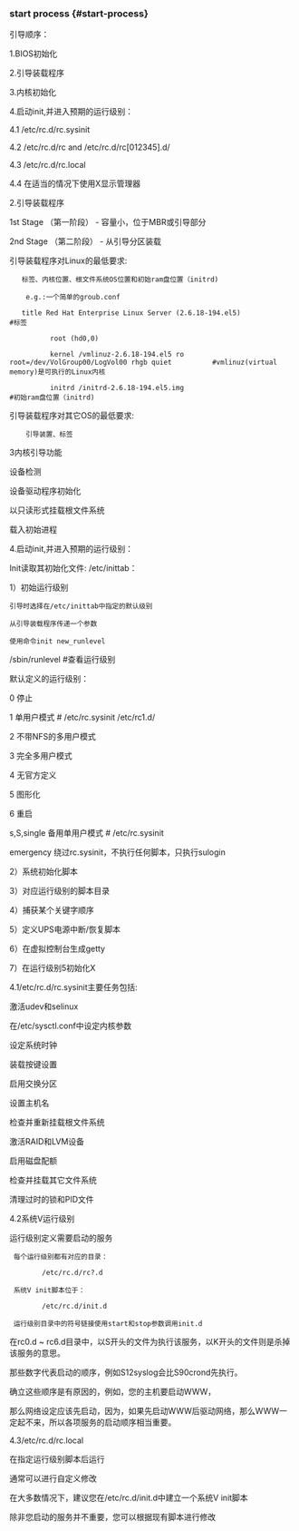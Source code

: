 ### start process {#start-process}

引导顺序：

1.BIOS初始化

2.引导装载程序

3.内核初始化

4.启动init,并进入预期的运行级别：

  4.1 /etc/rc.d/rc.sysinit

  4.2 /etc/rc.d/rc and /etc/rc.d/rc[012345].d/

  4.3 /etc/rc.d/rc.local

  4.4 在适当的情况下使用X显示管理器

2.引导装载程序

   1st Stage  （第一阶段） -    容量小，位于MBR或引导部分

   2nd Stage （第二阶段） -    从引导分区装载

引导装载程序对Linux的最低要求:

       标签、内核位置、根文件系统OS位置和初始ram盘位置（initrd)

        e.g.:一个简单的groub.conf

       title Red Hat Enterprise Linux Server (2.6.18-194.el5)                                                  #标签

              root (hd0,0)

              kernel /vmlinuz-2.6.18-194.el5 ro root=/dev/VolGroup00/LogVol00 rhgb quiet          #vmlinuz(virtual memory)是可执行的Linux内核

              initrd /initrd-2.6.18-194.el5.img                                                                           #初始ram盘位置（initrd)

引导装载程序对其它OS的最低要求:

        引导装置、标签

3内核引导功能

设备检测

设备驱动程序初始化

以只读形式挂载根文件系统

载入初始进程

4.启动init,并进入预期的运行级别：

Init读取其初始化文件: /etc/inittab：

1）初始运行级别

    引导时选择在/etc/inittab中指定的默认级别

    从引导装载程序传递一个参数

    使用命令init new_runlevel

/sbin/runlevel  #查看运行级别

默认定义的运行级别：

0               停止

1               单用户模式                   # /etc/rc.sysinit /etc/rc1.d/

2               不带NFS的多用户模式

3                完全多用户模式

4                无官方定义

5                图形化

6                重启

s,S,single   备用单用户模式             # /etc/rc.sysinit

emergency 绕过rc.sysinit，不执行任何脚本，只执行sulogin

2）系统初始化脚本

3）对应运行级别的脚本目录

4）捕获某个关键字顺序

5）定义UPS电源中断/恢复脚本

6）在虚拟控制台生成getty

7）在运行级别5初始化X

4.1/etc/rc.d/rc.sysinit主要任务包括:

激活udev和selinux

在/etc/sysctl.conf中设定内核参数

设定系统时钟

装载按键设置

启用交换分区

设置主机名

检查并重新挂载根文件系统

激活RAID和LVM设备

启用磁盘配额

检查并挂载其它文件系统

清理过时的锁和PID文件

4.2系统V运行级别

运行级别定义需要启动的服务

     每个运行级别都有对应的目录：

            /etc/rc.d/rc?.d

     系统V init脚本位于：

            /etc/rc.d/init.d

     运行级别目录中的符号链接使用start和stop参数调用init.d

在rc0.d ~ rc6.d目录中，以S开头的文件为执行该服务，以K开头的文件则是杀掉该服务的意思。

那些数字代表启动的顺序，例如S12syslog会比S90crond先执行。

确立这些顺序是有原因的，例如，您的主机要启动WWW，

那么网络设定应该先启动，因为，如果先启动WWW后驱动网络，那么WWW一定起不来，所以各项服务的启动顺序相当重要。

4.3/etc/rc.d/rc.local

在指定运行级别脚本后运行

通常可以进行自定义修改

在大多数情况下，建议您在/etc/rc.d/init.d中建立一个系统V init脚本

除非您启动的服务并不重要，您可以根据现有脚本进行修改